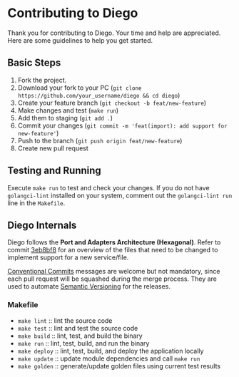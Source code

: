 # Contributing to Diego

Thank you for contributing to Diego. Your time and help are appreciated. Here are some guidelines to help you get started.

## Basic Steps

1. Fork the project.
1. Download your fork to your PC (`git clone https://github.com/your_username/diego && cd diego`)
1. Create your feature branch (`git checkout -b feat/new-feature`)
1. Make changes and test (`make run`)
1. Add them to staging (`git add .`)
1. Commit your changes (`git commit -m 'feat(import): add support for new-feature'`)
1. Push to the branch (`git push origin feat/new-feature`)
1. Create new pull request

## Testing and Running

Execute `make run` to test and check your changes. If you do not have `golangci-lint` installed on your system, comment out the `golangci-lint run` line in the `Makefile`.

## Diego Internals

Diego follows the **Port and Adapters Architecture (Hexagonal)**. Refer to commit [3eb8bf8](https://github.com/ttybitnik/diego/commit/3eb8bf8c4ff034c0383a258be3eda1b966aa1e86) for an overview of the files that need to be changed to implement support for a new service/file.

[Conventional Commits](https://www.conventionalcommits.org/) messages are welcome but not mandatory, since each pull request will be squashed during the merge process. They are used to automate [Semantic Versioning](https://semver.org/) for the releases.

### Makefile

- `make lint` :: lint the source code
- `make test` :: lint and test the source code
- `make build` :: lint, test, and build the binary
- `make run` :: lint, test, build, and run the binary
- `make deploy` :: lint, test, build, and deploy the application locally
- `make update` :: update module dependencies and call `make run`
- `make golden` :: generate/update golden files using current test results
